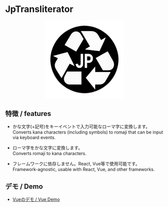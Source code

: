 # JpTransliterator
<div align="center">
    <img src="images/icon.png" width="250" />
</div>

## 特徴 / features
- かな文字(+記号)をキーイベントで入力可能なローマ字に変換します。<br>
Converts kana characters (including symbols) to romaji that can be input via keyboard events.<br>

- ローマ字をかな文字に変換します。<br>
Converts romaji to kana characters.<br>

- フレームワークに依存しません。React, Vue等で使用可能です。<br>
Framework-agnostic, usable with React, Vue, and other frameworks.

## デモ / Demo

- [Vueのデモ / Vue Demo](https://memolia3.github.io/jp-transliterator/)


